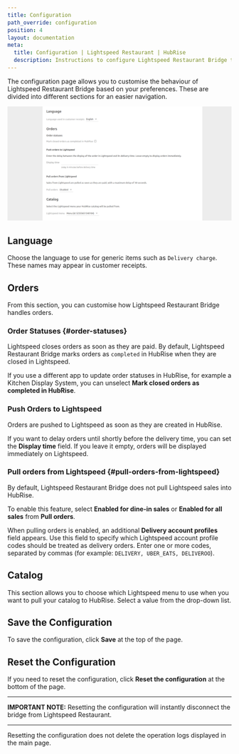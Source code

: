 ```yaml
---
title: Configuration
path_override: configuration
position: 4
layout: documentation
meta:
  title: Configuration | Lightspeed Restaurant | HubRise
  description: Instructions to configure Lightspeed Restaurant Bridge to work seamlessly with Lightspeed and other apps connected to HubRise. Configuration is simple.
---
```


The configuration page allows you to customise the behaviour of Lightspeed Restaurant Bridge based on your preferences.
These are divided into different sections for an easier navigation.

![Lightspeed Restaurant Bridge configuration page](./images/014-configuration-page.png)

## Language

Choose the language to use for generic items such as `Delivery charge`. These names may appear in customer receipts.

## Orders

From this section, you can customise how Lightspeed Restaurant Bridge handles orders.

### Order Statuses {#order-statuses}

Lightspeed closes orders as soon as they are paid. By default, Lightspeed Restaurant Bridge marks orders as `completed` in HubRise when they are closed in Lightspeed.

If you use a different app to update order statuses in HubRise, for example a Kitchen Display System, you can unselect **Mark closed orders as completed in HubRise**.

### Push Orders to Lightspeed

Orders are pushed to Lightspeed as soon as they are created in HubRise.

If you want to delay orders until shortly before the delivery time, you can set the **Display time** field. If you leave it empty, orders will be displayed immediately on Lightspeed.

### Pull orders from Lightspeed {#pull-orders-from-lightspeed}

By default, Lightspeed Restaurant Bridge does not pull Lightspeed sales into HubRise.

To enable this feature, select **Enabled for dine-in sales** or **Enabled for all sales** from **Pull orders**.

When pulling orders is enabled, an additional **Delivery account profiles** field appears. Use this field to specify which Lightspeed account profile codes should be treated as delivery orders. Enter one or more codes, separated by commas (for example: `DELIVERY, UBER_EATS, DELIVEROO`).

## Catalog

This section allows you to choose which Lightspeed menu to use when you want to pull your catalog to HubRise. Select a value from the drop-down list.

## Save the Configuration

To save the configuration, click **Save** at the top of the page.

## Reset the Configuration

If you need to reset the configuration, click **Reset the configuration** at the bottom of the page.

---

**IMPORTANT NOTE:** Resetting the configuration will instantly disconnect the bridge from Lightspeed Restaurant.

---

Resetting the configuration does not delete the operation logs displayed in the main page.
